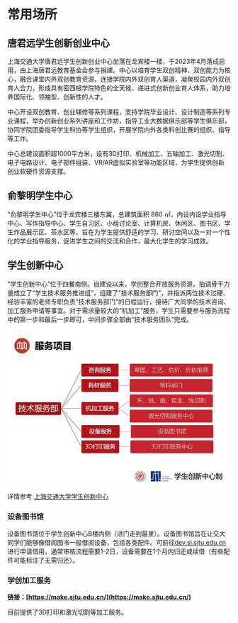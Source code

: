 # 常用场所

## 唐君远学生创新创业中心

上海交通大学唐君远学生创新创业中心坐落在龙宾楼一楼，于2023年4月落成启用，由上海唐君远教育基金会参与捐建。中心以培育学生双创精神、双创能力为核心，融合课堂内外双创教育资源，连接学院内外双创育人渠道，凝聚校园内外双创育人合力，形成具有密西根学院特色的全天候、递进式创新创业育人体系，助力培养国际化、领袖型、创新性的人才。

中心开设双创教育、创业辅修等系列课程，支持学院毕业设计、设计制造等系列专业课程，举办创新创业系列讲座和工作坊，指导工业大数据俱乐部等学生俱乐部，协同学院团委指导学生科协等学生组织，开展学院内外各类科创比赛的组织、指导等工作。

中心总建设面积超1000平方米，设有3D打印、机械加工、五轴加工、激光切割、电子电路设计、电子部件组装、VR/AR虚拟实验室等功能区域，为学生提供创新创业软硬件资源支撑。

## 俞黎明学生中心

“俞黎明学生中心”位于龙宾楼三楼东翼，总建筑面积 860 ㎡，内设内设学业指导中心、写作指导中心、学生自习区、小组讨论室、计算机房、休闲区、图书区、学生作品展示区、茶水区等，旨在为学生提供舒适的学习、研讨空间以及一对一个性化的学业指导服务，促进学生之间的交流和合作，最大化学生的学习成效。

## 学生创新中心

“学生创新中心”位于四餐南侧。自建设以来，学创整合开放服务资源，抽调骨干力量成立了“学生技术服务推进组”，组建了“技术服务部门”，并指派两位技术过硬、经验丰富的老师专职负责“技术服务部门”的日程运行，接待广大同学的技术咨询、加工服务申请等事宜。对于需求量较大的“机加工”服务，学生只需要参与服务流程中的第一步和最后一步即可，中间步骤全部由“技术服务团队”完成。

![学创](image/xuechuang.png)

详情参考
[上海交通大学学生创新中心](https://www.si.sjtu.edu.cn/home)

### 设备图书馆

设备图书馆位于学生创新中心B楼内侧（进门走到最里）。设备图书馆旨在让交大同学们能够像借阅图书一般借阅设备，包括各类配件。可前往[dev.si.sjtu.edu.cn](https://dev.si.sjtu.edu.cn/)进行申请借用，通常审核流程需要1-2日，设备需要在1个月内归还或续借（有些配件可能标注了无需归还）。

### 学创加工服务

**链接：[https://make.sjtu.edu.cn/](https://make.sjtu.edu.cn/)**  

目前提供了3D打印和激光切割等加工服务。